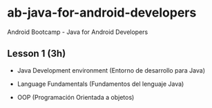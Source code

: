 # ab-java-for-android-developers
Android Bootcamp - Java for Android Developers

## Lesson 1 (3h)

- Java Development environment (Entorno de desarrollo para Java)

- Language Fundamentals (Fundamentos del lenguaje Java)

- OOP (Programación Orientada a objetos)
